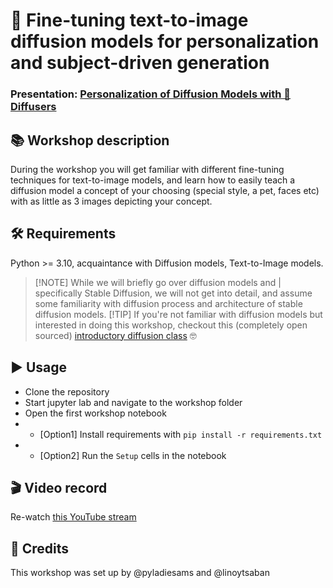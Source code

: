 
# 🎨 Fine-tuning text-to-image diffusion models for personalization and subject-driven generation
### Presentation: [Personalization of Diffusion Models with 🧨Diffusers](https://docs.google.com/presentation/d/1m-ZaXuB0dDcg77EUaS6cnDaYED89JYviYv-fYRvu8yU/edit?usp=sharing)

## 📚 Workshop description
During the workshop you will get familiar with different fine-tuning techniques for text-to-image models, and learn how to easily teach a diffusion model a concept of your choosing  (special style, a pet, faces etc) with as little as 3 images depicting your concept. 

## 🛠️ Requirements
Python >= 3.10, acquaintance with Diffusion models, Text-to-Image models. 
> [!NOTE] While we will briefly go over diffusion models and |  
specifically Stable Diffusion, we will not get into detail, and assume some familiarity with diffusion process and architecture of stable diffusion models.
> [!TIP] If you're not familiar with diffusion models but interested in doing this workshop, checkout this (completely open sourced) [introductory diffusion class](https://github.com/huggingface/diffusion-models-class) 🤓

## ▶️ Usage
* Clone the repository
* Start jupyter lab and navigate to the workshop folder
* Open the first workshop notebook
* * [Option1] Install requirements with `pip install -r requirements.txt`
* * [Option2] Run the `Setup` cells in the notebook 

## 🎬 Video record
Re-watch [this YouTube stream](https://www.youtube.com/live/f9FWJ9UjZ-U)

## 🤝 Credits
This workshop was set up by @pyladiesams and @linoytsaban
